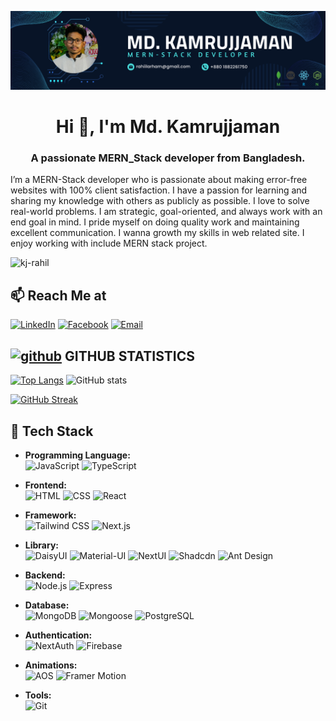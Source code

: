 ![I am GitHub Readme Generator's creator](https://raw.githubusercontent.com/Kj-RahiL/Kj-RahiL/refs/heads/main/Banner%20.png)

<h1 align="center">Hi 👋, I'm Md. Kamrujjaman</h1>
<h3 align="center">A passionate MERN_Stack developer from Bangladesh.</h3>


I’m a MERN-Stack developer who is passionate about making error-free websites with 100% client satisfaction. I have a passion for learning and sharing my knowledge with others as publicly as possible. I love to solve real-world problems. I am strategic, goal-oriented, and always work with an end goal in mind.  I pride myself on doing quality work and maintaining excellent communication. I wanna growth my skills in web related site. I enjoy working with include MERN stack project.

<p align="left"> <img src="https://komarev.com/ghpvc/?username=kj-rahil&label=Profile%20views&color=0e75b6&style=flat" alt="kj-rahil" /> </p>


## 📫 Reach Me at

[![LinkedIn](https://img.shields.io/badge/LinkedIn-%230A66C2.svg?style=for-the-badge&logo=LinkedIn&logoColor=white)](https://linkedin.com/in/kj-rahil)
[![Facebook](https://img.shields.io/badge/Facebook-%1877F2.svg?style=for-the-badge&logo=Facebook&logoColor=white)](https://fb.com/kj.rahil)
[![Email](https://img.shields.io/badge/Email-%23D14836.svg?style=for-the-badge&logo=Gmail&logoColor=white)](mailto:rahiilarham@gmail.com)


## [<img src='https://cdn.jsdelivr.net/npm/simple-icons@3.0.1/icons/github.svg' alt='github' height='40'>](https://github.com/Kj-RahiL)  GITHUB STATISTICS

[![Top Langs](https://github-readme-stats.vercel.app/api/top-langs/?username=Kj-RahiL)](https://github.com/anuraghazra/github-readme-stats) ![GitHub stats](https://github-readme-stats.vercel.app/api?username=Kj-RahiL&show_icons=true)  

[![GitHub Streak](https://github-readme-streak-stats.herokuapp.com?user=Kj-RahiL&theme=neon&hide_border=true)](https://git.io/streak-stats)


## 🚀 Tech Stack

- **Programming Language:**  
   ![JavaScript](https://img.shields.io/badge/JavaScript-%23F7DF1E.svg?style=flat-square&logo=javascript&logoColor=white)
   ![TypeScript](https://img.shields.io/badge/TypeScript-%23007ACC.svg?style=flat-square&logo=typescript&logoColor=white)

- **Frontend:**  
   ![HTML](https://img.shields.io/badge/HTML-%23E34F26.svg?style=flat-square&logo=html5&logoColor=white)
   ![CSS](https://img.shields.io/badge/CSS-%231572B6.svg?style=flat-square&logo=css3&logoColor=white)
   ![React](https://img.shields.io/badge/React-%2361DAFB.svg?style=flat-square&logo=react&logoColor=white)

- **Framework:**  
   ![Tailwind CSS](https://img.shields.io/badge/Tailwind_CSS-%231a202c.svg?style=flat-square&logo=tailwind-css&logoColor=white)
  ![Next.js](https://img.shields.io/badge/Next.js-%23000000.svg?style=flat-square&logo=next.js&logoColor=white)

- **Library:**  
   ![DaisyUI](https://img.shields.io/badge/DaisyUI-%23212121.svg?style=flat-square)
   ![Material-UI](https://img.shields.io/badge/Material--UI-%230081CB.svg?style=flat-square&logo=material-ui&logoColor=white)
   ![NextUI](https://img.shields.io/badge/NextUI-%23000000.svg?style=flat-square)
   ![Shadcdn](https://img.shields.io/badge/Shadcdn-%23333333.svg?style=flat-square)
   ![Ant Design](https://img.shields.io/badge/Ant_Design-%230170FE.svg?style=flat-square&logo=ant-design&logoColor=white)

- **Backend:**  
   ![Node.js](https://img.shields.io/badge/Node.js-%23339933.svg?style=flat-square&logo=node.js&logoColor=white)
   ![Express](https://img.shields.io/badge/Express-%23000000.svg?style=flat-square&logo=express&logoColor=white)

- **Database:**  
   ![MongoDB](https://img.shields.io/badge/MongoDB-%2347A248.svg?style=flat-square&logo=mongodb&logoColor=white)
  ![Mongoose](https://img.shields.io/badge/Mongoose-%236CAA34.svg?style=flat-square&logo=mongoose&logoColor=white)
  ![PostgreSQL](https://img.shields.io/badge/PostgreSQL-%23336791.svg?style=flat-square&logo=postgresql&logoColor=white)

- **Authentication:**  
   ![NextAuth](https://img.shields.io/badge/NextAuth-%23000000.svg?style=flat-square&logo=next.js&logoColor=white)
   ![Firebase](https://img.shields.io/badge/Firebase-%23FFCA28.svg?style=flat-square&logo=firebase&logoColor=black)

- **Animations:**  
   ![AOS](https://img.shields.io/badge/AOS-%2334B5C9.svg?style=flat-square)
   ![Framer Motion](https://img.shields.io/badge/Framer_Motion-%23000000.svg?style=flat-square&logo=framer&logoColor=white)

- **Tools:**  
   ![Git](https://img.shields.io/badge/Git-%23F05032.svg?style=flat-square&logo=git&logoColor=white)


